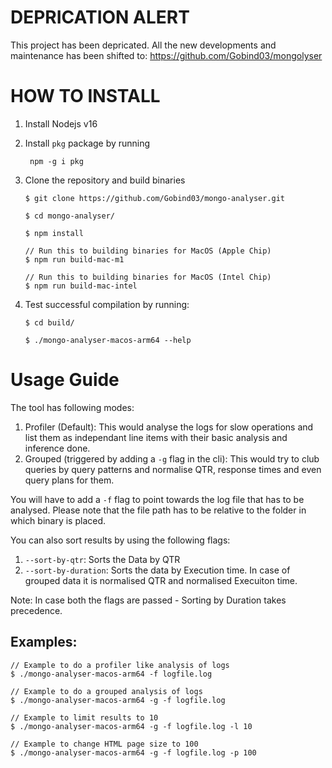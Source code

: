 # DEPRICATION ALERT
This project has been depricated. All the new developments and maintenance has been shifted to: https://github.com/Gobind03/mongolyser 

# HOW TO INSTALL

1. Install Nodejs v16
2. Install  `pkg` package by running

   ``` npm -g i pkg```

2. Clone the repository and build binaries

    ```
    $ git clone https://github.com/Gobind03/mongo-analyser.git

    $ cd mongo-analyser/

    $ npm install

    // Run this to building binaries for MacOS (Apple Chip)
    $ npm run build-mac-m1

    // Run this to building binaries for MacOS (Intel Chip)
    $ npm run build-mac-intel
    ```

3. Test successful compilation by running:
    ```
    $ cd build/

    $ ./mongo-analyser-macos-arm64 --help
    ```

# Usage Guide

The tool has following modes:

1. Profiler (Default): This would analyse the logs for slow operations and list them as independant line items with
   their basic analysis and inference done.
2. Grouped (triggered by adding a `-g` flag in the cli): This would try to club queries by query patterns and normalise
   QTR, response times and even query plans for them.

You will have to add a  `-f`  flag to point towards the log file that has to be analysed. Please note that the file path
has to be relative to the folder in which binary is placed.

You can also sort results by using the following flags:

1. `--sort-by-qtr`: Sorts the Data by QTR
2. `--sort-by-duration`: Sorts the data by Execution time. In case of grouped data it is normalised QTR and normalised
   Execuiton time.

Note: In case both the flags are passed - Sorting by Duration takes precedence.

## Examples:

```
// Example to do a profiler like analysis of logs 
$ ./mongo-analyser-macos-arm64 -f logfile.log

// Example to do a grouped analysis of logs 
$ ./mongo-analyser-macos-arm64 -g -f logfile.log

// Example to limit results to 10
$ ./mongo-analyser-macos-arm64 -g -f logfile.log -l 10

// Example to change HTML page size to 100
$ ./mongo-analyser-macos-arm64 -g -f logfile.log -p 100

```
